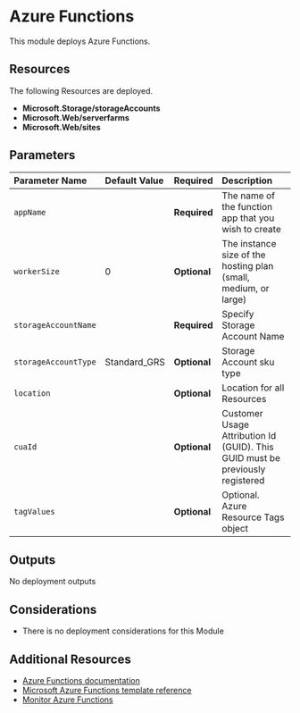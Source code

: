 # Azure Functions

This module deploys Azure Functions.

## Resources

The following Resources are deployed.

+ **Microsoft.Storage/storageAccounts**
+ **Microsoft.Web/serverfarms**
+ **Microsoft.Web/sites**

## Parameters

| Parameter Name | Default Value | Required | Description |
| :-             | :-            | :-       |:-           |
| `appName` || **Required** | The name of the function app that you wish to create
| `workerSize` | 0 | **Optional** |The instance size of the hosting plan (small, medium, or large)
| `storageAccountName` || **Required** | Specify Storage Account Name
| `storageAccountType` | Standard_GRS | **Optional** |Storage Account sku type
| `location` || **Optional** | Location for all Resources
| `cuaId` || **Optional** | Customer Usage Attribution Id (GUID). This GUID must be previously registered
| `tagValues` || **Optional** | Optional. Azure Resource Tags object

## Outputs

No deployment outputs

## Considerations

+ There is no deployment considerations for this Module

## Additional Resources

+ [Azure Functions documentation](https://docs.microsoft.com/en-us/azure/azure-functions/)
+ [Microsoft Azure Functions template reference](https://docs.microsoft.com/en-us/azure/templates/microsoft.web/2018-02-01/sites/functions)
+ [Monitor Azure Functions](https://docs.microsoft.com/en-us/azure/azure-functions/functions-monitoring)
